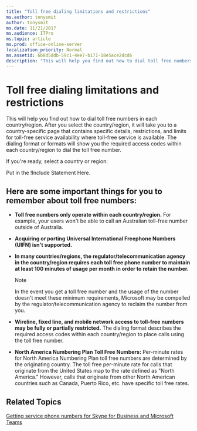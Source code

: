 ```yaml
---
title: "Toll free dialing limitations and restrictions"
ms.author: tonysmit
author: tonysmit
ms.date: 11/21/2017
ms.audience: ITPro
ms.topic: article
ms.prod: office-online-server
localization_priority: Normal
ms.assetid: 6b8d5ddb-59c1-4ee7-b171-18e5ace2dcd6
description: "This will help you find out how to dial toll free numbers in each country/region. After you select the country/region, it will take you to a country-specific page that contains specific details, restrictions, and limits for toll-free service availability where toll-free service is available. The dialing format or formats will show you the required access codes within each country/region to dial the toll free number."
---
```


# Toll free dialing limitations and restrictions

This will help you find out how to dial toll free numbers in each country/region. After you select the country/region, it will take you to a country-specific page that contains specific details, restrictions, and limits for toll-free service availability where toll-free service is available. The dialing format or formats will show you the required access codes within each country/region to dial the toll free number.
  
If you're ready, select a country or region:
  
Put in the !Include Statement Here.
  
## Here are some important things for you to remember about toll free numbers:

- **Toll free numbers only operate within each country/region.** For example, your users won't be able to call an Australian toll-free number outside of Australia.
    
- **Acquiring or porting Universal International Freephone Numbers (UIFN) isn't supported.**
    
- **In many countries/regions, the regulator/telecommunication agency in the country/region requires each toll free phone number to maintain at least 100 minutes of usage per month in order to retain the number.**
    
    > [!NOTE]
    > In the event you get a toll free number and the usage of the number doesn't meet these minimum requirements, Microsoft may be compelled by the regulator/telecommunication agency to reclaim the number from you. 
  
- **Wireline, fixed line, and mobile network access to toll-free numbers may be fully or partially restricted.** The dialing format describes the required access codes within each country/region to place calls using the toll free number.
    
- **North America Numbering Plan Toll Free Numbers:** Per-minute rates for North America Numbering Plan toll free numbers are determined by the originating country. The toll free per-minute rate for calls that originate from the United States map to the rate defined as "North America." However, calls that originate from other North American countries such as Canada, Puerto Rico, etc. have specific toll free rates.
    
## Related Topics

[Getting service phone numbers for Skype for Business and Microsoft Teams](../what-is-phone-system-in-office-365/getting-service-phone-numbers-for-skype-for-business-and-microsoft-teams.md)
  

